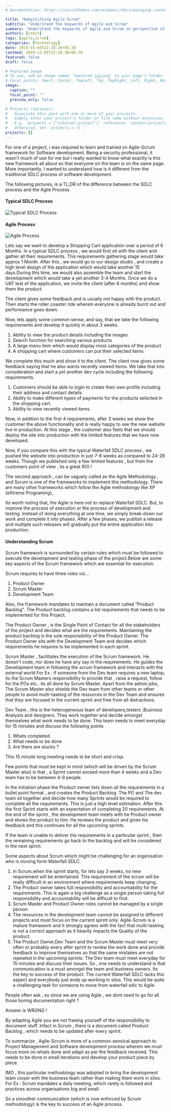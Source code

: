 ```yaml
---
# Documentation: https://sourcethemes.com/academic/docs/managing-content/

title: "Demystifying Agile Scrum"
subtitle: "Understand the keywords of Agile and Scrum"
summary: "Understand the keywords of Agile and Scrum in perspective of software development"
authors: [rohit]
tags: [agile,scrum]
categories: [Technology]
date: 2019-03-04T22:28:30+05:30
lastmod: 2019-12-05T22:28:30+05:30
featured: false
draft: false

# Featured image
# To use, add an image named `featured.jpg/png` to your page's folder.
# Focal points: Smart, Center, TopLeft, Top, TopRight, Left, Right, BottomLeft, Bottom, BottomRight.
image:
  caption: ""
  focal_point: ""
  preview_only: false

# Projects (optional).
#   Associate this post with one or more of your projects.
#   Simply enter your project's folder or file name without extension.
#   E.g. `projects = ["internal-project"]` references `content/project/deep-learning/index.md`.
#   Otherwise, set `projects = []`.
projects: []
---
```


For one of a project, i was required to learn and trained on Agile-Scrum framework for Software development. Being a security professional, it wasn't much of use for me but i really wanted to know what exactly is this new framework all about so that everyone on the team is on the same page. More importantly, I wanted to understand how is it different from the traditional SDLC process of software development.

The following pictures, is a TL;DR of the difference between the SDLC process and the Agile Process

#### Typical SDLC Process

![Typical SDLC Process](https://media.licdn.com/dms/image/C5612AQGnoKvhojYWxg/article-inline_image-shrink_1500_2232/0?e=1581552000&v=beta&t=DakBFeiQZlCpBrif9wHSHQG6i3UkMb01zvSyAR262Yw)

#### Agile Process

![Agile Process](https://media.licdn.com/dms/image/C5612AQGFjpkS8aPtPg/article-inline_image-shrink_1000_1488/0?e=1581552000&v=beta&t=RnOq0XPvcrBAMYGfo8_pUbNEqmCPs9lwcRVrC41PuD8)

Lets say we want to develop a Shopping Cart application over a period of 6 Months. In a typical SDLC process , we would first sit with the client and gather all their requirements. This requirements gathering stage would take approx 1 Month. After this , we would go to our design studio , and create a high level design of the application which would take another 15 days.During this time, we would also assemble the team and start the development which would take a yet another 3-4 Months. Once we do a UAT test of the application, we invite the client (after 6 months) and show them the product.

The client gives some feedback and is usually not happy with the product. Then starts the roller coaster ride wherein everyone is already burnt out and performance goes down.

Now, lets apply some common sense, and say, that we take the following requirements and develop it quickly in about 3 weeks.

1. Ability to view the product details including the images
2. Search function for searching various products
3. A large menu item which would display most categories of the product
4. A shopping cart where customers can put their selected items

We complete this much and show it to the client. The client now gives some feedback saying that he also wants recently viewed items. We take that into consideration and start a yet another dev cycle including the following requirements.

1. Customers should be able to login to create their own profile including their address and contact details
2. Ability to make different types of payments for the products selected in the shopping cart.
3. Ability to view recently viewed items.

Now, in addition to the first 4 requirements, after 3 weeks we show the customer the above functionality and is really happy to see the new website live in production. At this stage , the customer also feels that we should deploy the site into production with the limited features that we have now developed.

Now, if you compare this with the typical Waterfall SDLC process , we pushed the website into production in just 7-8 weeks as compared to 24-28 weeks. Though we published only a few limited features , but from the customers point of view , its a great ROI !

The second approach , can be vaguely called as the Agile Methodology , and Scrum is one of the frameworks to implement this methodology. There are many other frameworks which follow the Agile methodology like XP (eXtreme Programing),

Its worth noting that, the Agile is here not to replace Waterfall SDLC. But, to improve the process of execution or the process of development and testing. Instead of doing everything at one time, we simply break-down our work and complete it into phases. After a few phases, we publish a release and multiple such releases will gradually put the entire application into production.

#### Understanding Scrum

Scrum framework is surrounded by certain rules which must be followed to execute the development and testing phase of the project.Below are some key aspects of the Scrum framework which are essential for execution.

Scrum requires to have three roles viz...

1. Product Owner
2. Scrum Master
3. Development Team

Also, the framework mandates to maintain a document called "Product Backlog". The Product backlog contains a list requirements that needs to be implemented for this Project.

The Product Owner , is the Single Point of Contact for all the stakeholders of the project and decides what are the requirements. Maintaining the product backlog is the sole responsibility of the Product Owner. The Product Owner sits with the Development Team and decides which requirements he requires to be implemented in each sprint.

Scrum Master , facilitates the execution of the Scrum framework. He doesn't code, nor does he have any say in the requirements. He guides the Development team in following the scrum framework and interacts with the external world For Ex : if someone from the Dev team requires a new laptop, its the Scrum Masters responsibility to provide that , raise a request, follow for the POs etc.. its all done by Scrum Master. Apart from the admin jobs, The Scrum Master also shields the Dev team from other teams or other people to avoid multi-tasking of the resources in the Dev Team and ensures that they are focused in the current sprint and free from all distractions.

Dev Team , this is the heterogeneous team of developers,testers ,Business Analysts and designers. They work together and decide amongst themselves what work needs to be done. This team needs to meet everyday for 15 minutes and discuss the following points

1. Whats completed
2. What needs to be done
3. Are there are stucks ?

This 15 minute long meeting needs to be short and crisp.

Few points that must be kept in mind (which will be driven by the Scrum Master also) is that , a Sprint cannot exceed more than 4 weeks and a Dev team has to be between 4-9 people.

In the initiation phase the Product owner lists down all the requirements in a bullet point format , and creates the Product Backlog. The PO and The dev team sit together and decide how many Sprints would be required to complete all the requirements. This is just a high level estimation. After this the first Sprint starts with an expectation of completing 20 requirements. At the end of the sprint , the development team meets with he Product owner and shows the product to him. He reviews the product and gives his feedback and this continues for all the upcoming sprints.

If the team is unable to deliver the requirements in a particular sprint , then the remaining requirements go back to the backlog and will be considered in the next sprint.

Some aspects about Scrum which might be challenging for an organisation who is moving form Waterfall SDLC.

1. In Scrum,when the sprint starts, for lets say 3 weeks, no new requirement will be entertained. This requirement of the scrum will be really difficult in an environment where requirements keep changing.
2. The Product owner takes full responsibility and accountability for the requirements. This is again a big challenge as a single person taking full responsibility and accountability will be difficult to find.
3. Scrum Master and Product Owner roles cannot be managed by a single person.
4. The resources in the development team cannot be assigned to different projects and must focus on the current sprint only. Agile-Scrum is a mature framework and it strongly agrees with the fact that multi-tasking is not a correct approach as it heavily impacts the Quality of the product.
5. The Product Owner,Dev Team and the Scrum Master must meet very often or probably every after sprint to review the work done and provide feedback to improve themselves so that the same mistakes are not repeated in the upcoming sprints. The Dev team must meet everyday for 15 minutes and discuss their issues. So , one needs to understand is that communication is a must amongst the team and business owners. Its the key to success of the product. The current Waterfall SDLC lacks this aspect and everybody just ends up working in silos. This would be quite a challenging task for someone to move from waterfall sdlc to Agile

People often ask , so since we are using Agile , we dont need to go for all those boring documentation right ? 

Answer is WRONG !

By adapting Agile you are not freeing yourself of the responsibility to document stuff. Infact in Scrum , there is a document called Product Backlog , which needs to be updated after every sprint. 

To summarize , Agile-Scrum is more of a common-sensical approach to Project Management and Software development process wherein we must focus more on whats done and adapt as per the feedback received. This needs to be done in small iterations and develop your product piece by piece.

IMO , this particular methodology was adopted to bring the development team closer with the business team rather than making them work in silos. For Ex : Scrum mandates a daily meeting, which rarely is followed and practices across organisations big and small.

So a smoother communication (which is now enforced by Scrum methodology) is the key to success of an Agile process.